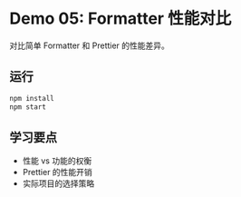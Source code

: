 # Demo 05: Formatter 性能对比

对比简单 Formatter 和 Prettier 的性能差异。

## 运行

```bash
npm install
npm start
```

## 学习要点

- 性能 vs 功能的权衡
- Prettier 的性能开销
- 实际项目的选择策略

